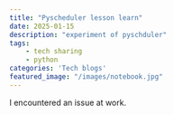 ```yaml
---
title: "Pyscheduler lesson learn"
date: 2025-01-15
description: "experiment of pyschduler"
tags:
    - tech sharing
    - python 
categories: 'Tech blogs'
featured_image: "/images/notebook.jpg"
---
```

I encountered an issue at work.
